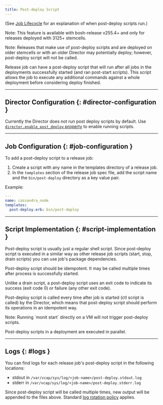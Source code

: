 ```yaml
---
title: Post-deploy Script
---
```


(See [Job Lifecycle](job-lifecycle.md) for an explanation of when post-deploy scripts run.)

<p class="note">Note: This feature is available with bosh-release v255.4+ and only for releases deployed with 3125+ stemcells.</p>

<p class="note">Note: Releases that make use of post-deploy scripts and are deployed on older stemcells or with an older Director may potentially deploy; however, post-deploy script will not be called.</p>

Release job can have a post-deploy script that will run after all jobs in the deployments successfully started (and ran post-start scripts). This script allows the job to execute any additional commands against a whole deployment before considering deploy finished.

---
## Director Configuration {: #director-configuration }

Currently the Director does not run post deploy scripts by default. Use [`director.enable_post_deploy` property](https://bosh.io/jobs/director?source=github.com/cloudfoundry/bosh#p=director.enable_post_deploy) to enable running scripts.

---
## Job Configuration {: #job-configuration }

To add a post-deploy script to a release job:

1. Create a script with any name in the templates directory of a release job.
1. In the `templates` section of the release job spec file, add the script name and the `bin/post-deploy` directory as a key value pair.

Example:

```yaml
---
name: cassandra_node
templates:
  post-deploy.erb: bin/post-deploy
```

---
## Script Implementation {: #script-implementation }

Post-deploy script is usually just a regular shell script. Since post-deploy script is executed in a similar way as other release job scripts (start, stop, drain scripts) you can use job's package dependencies.

Post-deploy script should be idempotent. It may be called multiple times after process is successfully started.

Unlike a drain script, a post-deploy script uses an exit code to indicate its success (exit code 0) or failure (any other exit code).

Post-deploy script is called every time after job is started (ctl script is called) by the Director, which means that post-deploy script should perform its operations in an idempotent way.

<p class="note">Note: Running `monit start` directly on a VM will not trigger post-deploy scripts.</p>

Post-deploy scripts in a deployment are executed in parallel.

---
## Logs {: #logs }

You can find logs for each release job's post-deploy script in the following locations:

- stdout in `/var/vcap/sys/log/<job-name>/post-deploy.stdout.log`
- stderr in `/var/vcap/sys/log/<job-name>/post-deploy.stderr.log`

Since post-deploy script will be called multiple times, new output will be appended to the files above. Standard [log rotation policy](job-logs.md#log-rotation) applies.
